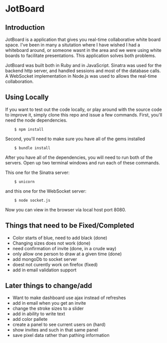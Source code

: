 # JotBoard

## Introduction
JotBoard is a application that gives you real-time collaborative white board space. I've been in many a situtation where I have wished I had a whiteboard around, or someone wasnt in the area and we were using white boards to facilitate presentations. This application solves both problems. 

JotBoard was built both in Ruby and in JavaScript. Sinatra was used for the backend http server, and handled sessions and most of the database calls. A WebSocket implementation in Node.js was used to allows the real-time collaboration.

## Using Locally

If you want to test out the code locally, or play around with the source code to improve it, simply clone this repo and issue a few commands. First, you'll need the node dependencies.

```
	$ npm install
```

Second, you'll need to make sure you have all of the gems installed

```
	$ bundle install
```

After you have all of the dependencies, you will need to run both of the servers. Open up two terminal windows and run each of these commands.

This one for the Sinatra server:

```
	$ unicorn
```

and this one for the WebSocket server:

```
	$ node socket.js
```

Now you can view in the browser via local host port 8080. 


## Things that need to be Fixed/Completed
* Color starts of blue, need to add black (done)
* Changing sizes does not work (done)
* need confirmation of invite (done, in a crude way)
* only allow one person to draw at a given time (done)
* add mongoDb to socket server
* doest not curently work on firefox (fixed)
* add in email validation support




## Later things to change/add
* Want to make dashboard use ajax instead of refreshes
* add in email when you get an invite
* change the stroke sizes to a slider
* add in ability to write text
* add color pallete
* create a panel to see current users on (hard)
* show invites and such in that same panel
* save pixel data rather than pathing information
